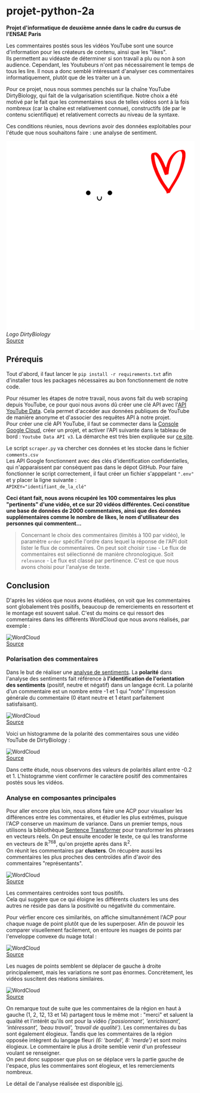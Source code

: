 # projet-python-2a
**Projet d'informatique de deuxième année dans le cadre du cursus de l'ENSAE Paris**  

Les commentaires postés sous les vidéos YouTube sont une source d'information pour les créateurs de contenu, ainsi que les "likes".  
Ils permettent au vidéaste de déterminer si son travail a plu ou non à son audience. Cependant, les Youtubeurs n'ont pas nécessairement le temps de tous les lire. Il nous a donc semblé intéressant d'analyser ces commentaires informatiquement, plutôt que de les traiter un à un.

Pour ce projet, nous nous sommes penchés sur la chaîne YouTube DirtyBiology, qui fait de la vulgarisation scientifique. Notre choix a été motivé par le fait que les commentaires sous de telles vidéos sont à la fois nombreux (car la chaîne est relativement connue), constructifs (de par le contenu scientifique) et relativement corrects au niveau de la syntaxe.

Ces conditions réunies, nous devrions avoir des données exploitables pour l'étude que nous souhaitons faire : une analyse de sentiment.  


   ![DirtyBiology](logo_intro2.png#center)  
   *Logo DirtyBiology*  
   [Source](https://teespring.com/fr/stores/dirtybiology-3)


## Prérequis
Tout d'abord, il faut lancer le `pip install -r requirements.txt` afin d'installer tous les packages nécessaires au bon fonctionnement de notre code. 

Pour résumer les étapes de notre travail, nous avons fait du web scraping depuis YouTube, ce pour quoi nous avons dû créer une clé API avec l'[API YouTube Data](https://developers.google.com/youtube/v3). Cela permet d'accéder aux données publiques de YouTube de manière anonyme et d'associer des requêtes API à notre projet.  
Pour créer une clé API YouTube, il faut se commecter dans la [Console Google Cloud](https://console.cloud.google.com/home/dashboard?project=api-youtube-333917), créer un projet, et activer l'API suivante dans le tableau de bord : `Youtube Data API v3`. La démarche est très bien expliquée sur [ce site](https://www.sebastiencoenon.fr/blog/nouveautes/52-creation-d-une-cle-api-youtube). 



Le script `scraper.py` va chercher ces données et les stocke dans le fichier `comments.csv`  
Les API Google fonctionnent avec des clés d'identification confidentielles, qui n'apparaissent par conséquent pas dans le dépot GitHub. Pour faire fonctionner le script correctement, il faut créer un fichier s'apppelant `".env"` et y placer la ligne suivante :  
```APIKEY="identifiant_de_la_clé"```


  


**Ceci étant fait, nous avons récupéré les 100 commentaires les plus "pertinents" d'une vidéo, et ce sur 20 vidéos différentes. Ceci constitue une base de données de 2000 commentaires, ainsi que des données supplémentaires comme le nombre de likes, le nom d'utilisateur des personnes qui commentent...**

> Concernant le choix des commentaires (limités à 100 par vidéo), le paramètre `order` spécifie l'ordre dans lequel la réponse de l'API doit lister le flux de commentaires. On peut soit choisir `time` - Le flux de commentaires est sélectionné de manière chronologique. Soit `relevance` - Le flux est classé par pertinence.
C'est ce que nous avons choisi pour l'analyse de texte.

## Conclusion
D'après les vidéos que nous avons étudiées, on voit que les commentaires sont globalement très positifs, beaucoup de remerciements en ressortent et le montage est souvent salué. C'est du moins ce qui ressort des commentaires dans les différents WordCloud que nous avons réalisés, par exemple : 

   ![WordCloud](logo_dirty_bio.png#center)   
   [Source](https://github.com/taucmar/projet-python-2a/tree/main/graphs)
   
   
### Polarisation des commentaires
Dans le but de réaliser une [analyse de sentiments](https://datafranca.org/wiki/Polarité_de_sentiments). 
La **polarité** dans l'analyse des sentiments fait référence à **l'identification de l'orientation des sentiments** (positif, neutre et négatif) dans un langage écrit. La polarité d'un commentaire est un nombre entre -1 et 1 qui "note" l'impression générale du commentaire (0 étant neutre et 1 étant parfaitement satisfaisant). 

   ![WordCloud](sentiment.png#center)   
   [Source](https://blogdigital.beijaflore.com/text-mining-analyse-de-sentiments/)

Voici un histogramme de la polarité des commentaires sous une vidéo YouTube de DirtyBiology :

   ![WordCloud](histogram_polarity.png#center)   
   [Source](https://github.com/taucmar/projet-python-2a/tree/main/graphs)
   
Dans cette étude, nous observons des valeurs de polarités allant entre -0.2 et 1. L'histogramme vient confirmer le caractère positif des commentaires postés sous les vidéos.

### Analyse en composantes principales
Pour aller encore plus loin, nous allons faire une ACP pour visualiser les différences entre les commentaires, et étudier les plus extrêmes, puisque l'ACP conserve un maximum de variance. Dans un premier temps, nous utilisons la bibliothèque [Sentence Transformer](https://github.com/UKPLab/sentence-transformers) pour transformer les phrases en vecteurs réels. On peut ensuite encoder le texte, ce qui les transforme en vecteurs de $\mathbb{R}^{768}$, qu'on projette après dans $\mathbb{R}^{2}$.  
On réunit les commentaires par **clusters**. On récupère aussi les commentaires les plus proches des centroïdes afin d'avoir des commentaires "représentants".

   ![WordCloud](acp1.png#center)   
   [Source](https://github.com/taucmar/projet-python-2a/tree/main/graphs)

Les commentaires centroides sont tous positifs.  
Cela qui suggère que ce qui éloigne les différents clusters les uns des autres ne réside pas dans la positivité ou négativité du commentaire.  


Pour vérfier encore ces similarités, on affiche simultannément l'ACP pour chaque nuage de point plutôt que de les superposer.
Afin de pouvoir les comparer visuellement facilement, on entoure les nuages de points par l'enveloppe convexe du nuage total :

   ![WordCloud](acp_comparaison.png#center)   
   [Source](https://github.com/taucmar/projet-python-2a/tree/main/graphs)

Les nuages de points semblent se déplacer de gauche à droite principalement, mais les variations ne sont pas énormes. Concrètement, les vidéos suscitent des réations similaires. 

   ![WordCloud](acp_convex_hull.png#center)   
   [Source](https://github.com/taucmar/projet-python-2a/tree/main/graphs)

On remarque tout de suite que les commentaires de la région en haut à gauche (1, 2, 12, 13 et 14) partagent tous le même mot : "merci" et saluent la qualité et l'intérêt qu'ils ont pour la vidéo *('passionnant', 'enrichissant', 'intéressant', 'beau travail', 'travail de qualité')*. Les commentaires du bas sont également élogieux. Tandis que les commentaires de la région opposée intègrent du langage fleuri *(6: 'bordel', 8: 'merde')* et sont moins élogieux. Le commentaire le plus à droite semble venir d'un professeur voulant se renseigner.  
On peut donc supposer que plus on se déplace vers la partie gauche de l'espace, plus les commentaires sont élogieux, et les remerciements nombreux.

Le détail de l'analyse réalisée est disponible [ici](https://github.com/taucmar/projet-python-2a/blob/main/rapport_commentaires_youtube.ipynb).

